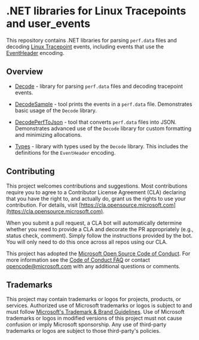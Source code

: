 # .NET libraries for Linux Tracepoints and user_events

This repository contains .NET libraries for parsing `perf.data` files and decoding
[Linux Tracepoint](https://www.kernel.org/doc/html/latest/trace/tracepoints.html)
events, including events that use the [EventHeader](Types/README.md#eventheader) encoding.

## Overview

- [Decode](Decode) - library for parsing `perf.data` files and decoding tracepoint
  events.

- [DecodeSample](DecodeSample) - tool prints the events in a `perf.data` file.
  Demonstrates basic usage of the `Decode` library.

- [DecodePerfToJson](DecodePerfToJson) - tool that converts `perf.data` files
  into JSON. Demonstrates advanced use of the `Decode` library for custom
  formatting and minimizing allocations.

- [Types](Types) - library with types used by the `Decode` library. This includes the
  definitions for the `EventHeader` encoding.

## Contributing

This project welcomes contributions and suggestions.  Most contributions require you to agree to a
Contributor License Agreement (CLA) declaring that you have the right to, and actually do, grant us
the rights to use your contribution. For details, visit [https://cla.opensource.microsoft.com](https://cla.opensource.microsoft.com).

When you submit a pull request, a CLA bot will automatically determine whether you need to provide
a CLA and decorate the PR appropriately (e.g., status check, comment). Simply follow the instructions
provided by the bot. You will only need to do this once across all repos using our CLA.

This project has adopted the [Microsoft Open Source Code of Conduct](https://opensource.microsoft.com/codeofconduct/).
For more information see the [Code of Conduct FAQ](https://opensource.microsoft.com/codeofconduct/faq/) or
contact [opencode@microsoft.com](mailto:opencode@microsoft.com) with any additional questions or comments.

## Trademarks

This project may contain trademarks or logos for projects, products, or services. Authorized use of Microsoft
trademarks or logos is subject to and must follow
[Microsoft's Trademark & Brand Guidelines](https://www.microsoft.com/legal/intellectualproperty/trademarks/usage/general).
Use of Microsoft trademarks or logos in modified versions of this project must not cause confusion or imply Microsoft sponsorship.
Any use of third-party trademarks or logos are subject to those third-party's policies.
